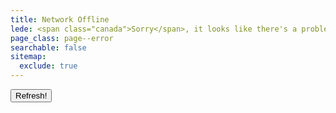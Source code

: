```yaml
---
title: Network Offline
lede: <span class="canada">Sorry</span>, it looks like there's a problem with your Internet connection.
page_class: page--error
searchable: false
sitemap:
  exclude: true
---
```


<nav class="buttons-list" role="navigation">
    <button role="button" type="button" onclick="window.location.reload()" aria-label="Refresh">Refresh!</button>
</nav>

<script>
(async function listPages() {
  const browsingHistory = [];
  const parser = new DOMParser();
  const cache = await caches.open('pages');
  const keys = await cache.keys();
  for (const request of keys) {
    const response = await cache.match(request);
    const html = await response.text();
    const dom = parser.parseFromString(html, 'text/html');
    const data = new Object;
    data.url = request.url;
    if (dom.querySelector('.h-entry .meta .dt-published')) {
      data.timestamp = new Date(dom.querySelector('.h-entry .dt-published').getAttribute('datetime'));
      data.published = dom.querySelector('.h-entry .dt-published').innerText;
    }
    data.title = dom.querySelector('h1').innerText;
    data.description = dom.querySelector('meta[name="description"]').getAttribute('content');
    if (!request.url.endsWith("/") && !request.url.includes("/offline")) {
      browsingHistory.push(data);
    }
  }
  if (browsingHistory) {
    browsingHistory.sort( (a,b) => {
      return b.timestamp - a.timestamp;
    });
    let markup = '<h2 class="gamma">Here are some cached pages:</h2><ol class="content-list" role="list">';
    browsingHistory.forEach( data => {
      markup += `
<li role="listitem">
    <article class="h-entry" role="article">
        <a class="u-url" href="${ data.url }">
            <h3 class="delta  title">${ data.title }</h3>
            <div class="lede">${ data.description }</div>
`
      if (data.timestamp) {
          markup += `
            <time class="date  dt-published" datetime="${ data.timestamp }">${ data.published }</time>
`;
      }
      markup += `
        </a>
    </article>
</li>
`;
    });
    markup += '</ol>';
    document.querySelector('.content__body').insertAdjacentHTML('beforeend', markup);
  }
})();
</script>

